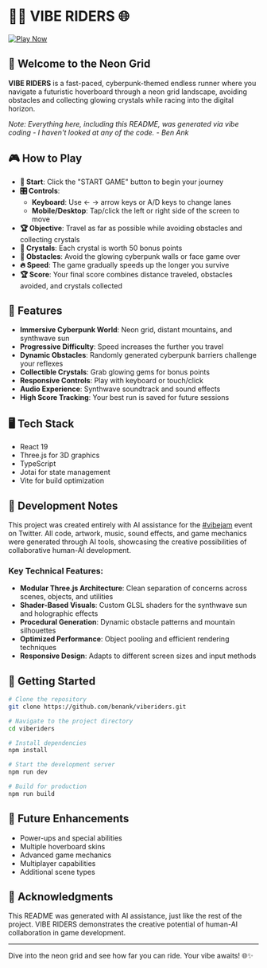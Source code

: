 # 🏄‍♂️ VIBE RIDERS 🌐

<a href="https://viberiders.benank.com/" target="_blank">
  <img src="https://img.shields.io/badge/🎮_PLAY_NOW-8A2BE2?style=for-the-badge" alt="Play Now" />
</a>

## 🌆 Welcome to the Neon Grid

**VIBE RIDERS** is a fast-paced, cyberpunk-themed endless runner where you navigate a futuristic hoverboard through a neon grid landscape, avoiding obstacles and collecting glowing crystals while racing into the digital horizon.

_Note: Everything here, including this README, was generated via vibe coding - I haven't looked at any of the code. - Ben Ank_

## 🎮 How to Play

- **🏁 Start**: Click the "START GAME" button to begin your journey
- **🎛️ Controls**:
  - **Keyboard**: Use ← → arrow keys or A/D keys to change lanes
  - **Mobile/Desktop**: Tap/click the left or right side of the screen to move
- **🏆 Objective**: Travel as far as possible while avoiding obstacles and collecting crystals
- **💎 Crystals**: Each crystal is worth 50 bonus points
- **🚧 Obstacles**: Avoid the glowing cyberpunk walls or face game over
- **🔥 Speed**: The game gradually speeds up the longer you survive
- **🏆 Score**: Your final score combines distance traveled, obstacles avoided, and crystals collected

## 🚀 Features

- **Immersive Cyberpunk World**: Neon grid, distant mountains, and synthwave sun
- **Progressive Difficulty**: Speed increases the further you travel
- **Dynamic Obstacles**: Randomly generated cyberpunk barriers challenge your reflexes
- **Collectible Crystals**: Grab glowing gems for bonus points
- **Responsive Controls**: Play with keyboard or touch/click
- **Audio Experience**: Synthwave soundtrack and sound effects
- **High Score Tracking**: Your best run is saved for future sessions

## 🖥️ Tech Stack

- React 19
- Three.js for 3D graphics
- TypeScript
- Jotai for state management
- Vite for build optimization

## 🎨 Development Notes

This project was created entirely with AI assistance for the [#vibejam](https://x.com/levelsio/status/1901660771505021314) event on Twitter. All code, artwork, music, sound effects, and game mechanics were generated through AI tools, showcasing the creative possibilities of collaborative human-AI development.

### Key Technical Features:

- **Modular Three.js Architecture**: Clean separation of concerns across scenes, objects, and utilities
- **Shader-Based Visuals**: Custom GLSL shaders for the synthwave sun and holographic effects
- **Procedural Generation**: Dynamic obstacle patterns and mountain silhouettes
- **Optimized Performance**: Object pooling and efficient rendering techniques
- **Responsive Design**: Adapts to different screen sizes and input methods

## 🚀 Getting Started

```bash
# Clone the repository
git clone https://github.com/benank/viberiders.git

# Navigate to the project directory
cd viberiders

# Install dependencies
npm install

# Start the development server
npm run dev

# Build for production
npm run build
```

## 🔮 Future Enhancements

- Power-ups and special abilities
- Multiple hoverboard skins
- Advanced game mechanics
- Multiplayer capabilities
- Additional scene types

## 🙏 Acknowledgments

This README was generated with AI assistance, just like the rest of the project. VIBE RIDERS demonstrates the creative potential of human-AI collaboration in game development.

---

Dive into the neon grid and see how far you can ride. Your vibe awaits! 🌐✨
